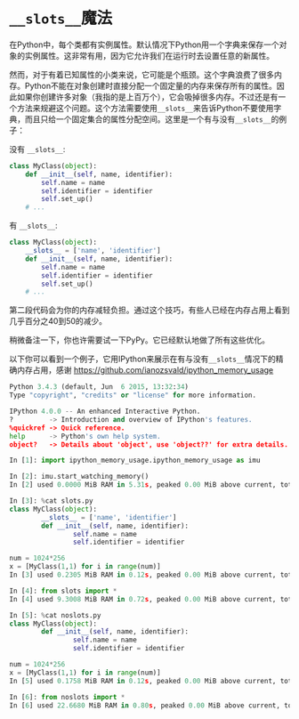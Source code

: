 # ```__slots__```魔法

在Python中，每个类都有实例属性。默认情况下Python用一个字典来保存一个对象的实例属性。这非常有用，因为它允许我们在运行时去设置任意的新属性。

然而，对于有着已知属性的小类来说，它可能是个瓶颈。这个字典浪费了很多内存。Python不能在对象创建时直接分配一个固定量的内存来保存所有的属性。因此如果你创建许多对象（我指的是上百万个），它会吸掉很多内存。不过还是有一个方法来规避这个问题。这个方法需要使用```__slots__```来告诉Python不要使用字典，而且只给一个固定集合的属性分配空间。这里是一个有与没有```__slots__```的例子：

没有 ```__slots__```:
```python
class MyClass(object):
    def __init__(self, name, identifier):
        self.name = name
        self.identifier = identifier
        self.set_up()
    # ...
```
有 ```__slots__```:
```python
class MyClass(object):
    __slots__ = ['name', 'identifier']
    def __init__(self, name, identifier):
        self.name = name
        self.identifier = identifier
        self.set_up()
    # ...
```

第二段代码会为你的内存减轻负担。通过这个技巧，有些人已经在内存占用上看到几乎百分之40到50的减少。

稍微备注一下，你也许需要试一下PyPy。它已经默认地做了所有这些优化。

以下你可以看到一个例子，它用IPython来展示在有与没有```__slots__```情况下的精确内存占用，感谢 https://github.com/ianozsvald/ipython_memory_usage

```python
Python 3.4.3 (default, Jun  6 2015, 13:32:34)
Type "copyright", "credits" or "license" for more information.

IPython 4.0.0 -- An enhanced Interactive Python.
?         -> Introduction and overview of IPython's features.
%quickref -> Quick reference.
help      -> Python's own help system.
object?   -> Details about 'object', use 'object??' for extra details.

In [1]: import ipython_memory_usage.ipython_memory_usage as imu

In [2]: imu.start_watching_memory()
In [2] used 0.0000 MiB RAM in 5.31s, peaked 0.00 MiB above current, total RAM usage 15.57 MiB

In [3]: %cat slots.py
class MyClass(object):
        __slots__ = ['name', 'identifier']
        def __init__(self, name, identifier):
                self.name = name
                self.identifier = identifier

num = 1024*256
x = [MyClass(1,1) for i in range(num)]
In [3] used 0.2305 MiB RAM in 0.12s, peaked 0.00 MiB above current, total RAM usage 15.80 MiB

In [4]: from slots import *
In [4] used 9.3008 MiB RAM in 0.72s, peaked 0.00 MiB above current, total RAM usage 25.10 MiB

In [5]: %cat noslots.py
class MyClass(object):
        def __init__(self, name, identifier):
                self.name = name
                self.identifier = identifier

num = 1024*256
x = [MyClass(1,1) for i in range(num)]
In [5] used 0.1758 MiB RAM in 0.12s, peaked 0.00 MiB above current, total RAM usage 25.28 MiB

In [6]: from noslots import *
In [6] used 22.6680 MiB RAM in 0.80s, peaked 0.00 MiB above current, total RAM usage 47.95 MiB
```
